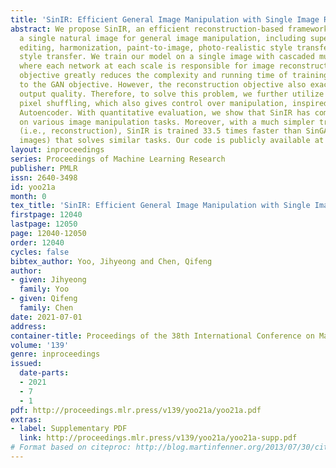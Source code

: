```yaml
---
title: 'SinIR: Efficient General Image Manipulation with Single Image Reconstruction'
abstract: We propose SinIR, an efficient reconstruction-based framework trained on
  a single natural image for general image manipulation, including super-resolution,
  editing, harmonization, paint-to-image, photo-realistic style transfer, and artistic
  style transfer. We train our model on a single image with cascaded multi-scale learning,
  where each network at each scale is responsible for image reconstruction. This reconstruction
  objective greatly reduces the complexity and running time of training, compared
  to the GAN objective. However, the reconstruction objective also exacerbates the
  output quality. Therefore, to solve this problem, we further utilize simple random
  pixel shuffling, which also gives control over manipulation, inspired by the Denoising
  Autoencoder. With quantitative evaluation, we show that SinIR has competitive performance
  on various image manipulation tasks. Moreover, with a much simpler training objective
  (i.e., reconstruction), SinIR is trained 33.5 times faster than SinGAN (for 500x500
  images) that solves similar tasks. Our code is publicly available at github.com/YooJiHyeong/SinIR.
layout: inproceedings
series: Proceedings of Machine Learning Research
publisher: PMLR
issn: 2640-3498
id: yoo21a
month: 0
tex_title: 'SinIR: Efficient General Image Manipulation with Single Image Reconstruction'
firstpage: 12040
lastpage: 12050
page: 12040-12050
order: 12040
cycles: false
bibtex_author: Yoo, Jihyeong and Chen, Qifeng
author:
- given: Jihyeong
  family: Yoo
- given: Qifeng
  family: Chen
date: 2021-07-01
address:
container-title: Proceedings of the 38th International Conference on Machine Learning
volume: '139'
genre: inproceedings
issued:
  date-parts:
  - 2021
  - 7
  - 1
pdf: http://proceedings.mlr.press/v139/yoo21a/yoo21a.pdf
extras:
- label: Supplementary PDF
  link: http://proceedings.mlr.press/v139/yoo21a/yoo21a-supp.pdf
# Format based on citeproc: http://blog.martinfenner.org/2013/07/30/citeproc-yaml-for-bibliographies/
---
```

